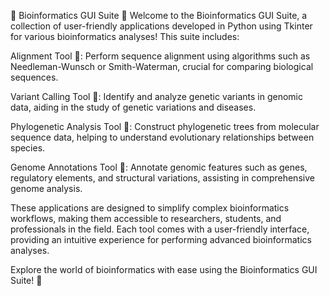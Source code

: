 🧬 Bioinformatics GUI Suite 🧪
Welcome to the Bioinformatics GUI Suite, a collection of user-friendly applications developed in Python using Tkinter for various bioinformatics analyses! This suite includes:

Alignment Tool 🧬: Perform sequence alignment using algorithms such as Needleman-Wunsch or Smith-Waterman, crucial for comparing biological sequences.

Variant Calling Tool 🧬: Identify and analyze genetic variants in genomic data, aiding in the study of genetic variations and diseases.

Phylogenetic Analysis Tool 🌳: Construct phylogenetic trees from molecular sequence data, helping to understand evolutionary relationships between species.

Genome Annotations Tool 🧬: Annotate genomic features such as genes, regulatory elements, and structural variations, assisting in comprehensive genome analysis.

These applications are designed to simplify complex bioinformatics workflows, making them accessible to researchers, students, and professionals in the field. Each tool comes with a user-friendly interface, providing an intuitive experience for performing advanced bioinformatics analyses.

Explore the world of bioinformatics with ease using the Bioinformatics GUI Suite! 🚀
